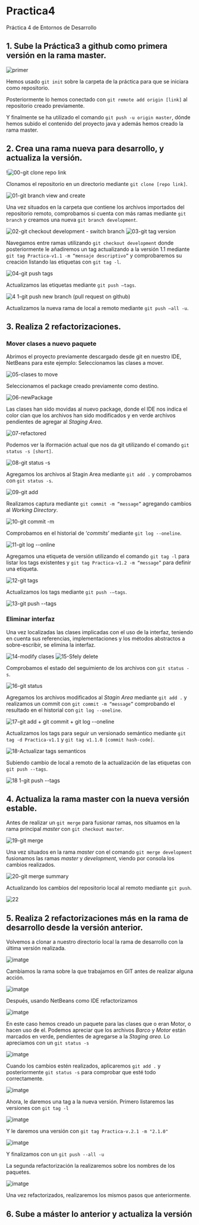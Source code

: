 # Practica4

Práctica 4 de Entornos de Desarrollo 

## 1. Sube la Práctica3 a github como primera versión en la rama master.

![primer](https://user-images.githubusercontent.com/95173613/157343854-e10bc4e4-ec97-4d57-b8df-58190e4b8802.png)

Hemos usado `git init` sobre la carpeta de la práctica para que se iniciara como repositorio.

Posteriormente lo hemos conectado con `git remote add origin [link]` al repositorio creado previamente. 

Y finalmente se ha utilizado el comando `git push -u origin master`, dónde hemos subido el contenido del proyecto java y además hemos creado la rama master.


## 2. Crea una rama nueva para desarrollo, y actualiza la versión.

!![00-git clone repo link](https://user-images.githubusercontent.com/77643882/158163542-120287a1-1ac1-49e3-9e73-9cac77862898.png)

Clonamos el repositorio en un directorio mediante `git clone [repo link]`.

![01-git branch view and create](https://user-images.githubusercontent.com/77643882/158163892-46ae095a-3cf8-485a-8846-6d73caf3dfdc.png)

Una vez situados en la carpeta que contiene los archivos importados del repositorio remoto,
comprobamos si cuenta con más ramas mediante `git branch` y creamos una nueva `git branch development`.

![02-git checkout development - switch branch](https://user-images.githubusercontent.com/77643882/158164201-c20c3e78-d6c3-426c-ad05-5bdb7335dd22.png)
![03-git tag version ](https://user-images.githubusercontent.com/77643882/158164473-28caad85-19fd-47e1-89ab-98c9a9317eb6.png)

Navegamos entre ramas utilizando `git checkout development` donde posteriormente le añadiremos un tag actualizando a la versión 1.1 mediante `git tag Practica-v1.1 -m “mensaje descriptivo”` y comprobaremos su creación listando las etiquetas con `git tag -l`.

![04-git push tags](https://user-images.githubusercontent.com/77643882/158164644-51922b9f-865f-4718-89c9-7ed356ab9152.png)

Actualizamos las etiquetas mediante `git push –tags`.

![4 1-git push new branch (pull request on github)](https://user-images.githubusercontent.com/77643882/158164861-07fc9954-a767-4908-9d07-678e37c64f0e.png)

Actualizamos la nueva rama de local a remoto mediante `git push –all -u`.

## 3. Realiza 2 refactorizaciones.

### Mover clases a nuevo paquete

Abrimos el proyecto previamente descargado desde git en nuestro IDE, NetBeans para este ejemplo:
Seleccionamos las clases a mover.

![05-clases to move](https://user-images.githubusercontent.com/77643882/158165232-995f2254-07f0-4d7a-ad31-fcc331859b11.png)

Seleccionamos el package creado previamente como destino.

![06-newPackage](https://user-images.githubusercontent.com/77643882/158165274-407d5741-8b14-4678-a756-9669e25214ff.png)

Las clases han sido movidas al nuevo package, donde el IDE nos indica el color cian que los archivos han sido modificados y en verde archivos pendientes de agregar al *Staging Area*.

![07-refactored](https://user-images.githubusercontent.com/77643882/158165330-1c52388d-71ee-439b-9f6d-6e8a2fd9a838.png)

Podemos ver la iformación actual que nos da git utilizando el comando `git status -s [short]`.

![08-git status -s](https://user-images.githubusercontent.com/77643882/158165407-60ea091e-185f-4a2c-994c-0df04c7ef9af.png)

Agregamos los archivos al Stagin Area mediante `git add .` y comprobamos con `git status -s`.

![09-git add ](https://user-images.githubusercontent.com/77643882/158165500-3af7f368-938d-4e71-8121-ae15604f1fb1.png)

Realizamos captura mediante `git commit -m “message”` agregando cambios al *Working Directory*.

![10-git commit -m](https://user-images.githubusercontent.com/77643882/158165917-90e273c6-bf93-4e21-88ac-14eb12798360.png)

Comprobamos en el historial de ‘*commits*’ mediante `git log --oneline`.

![11-git log --online](https://user-images.githubusercontent.com/77643882/158166039-459554a0-4b4c-4b8c-8a36-151a039d49fa.png)

Agregamos una etiqueta de versión utilizando el comando `git tag -l` para listar los tags existentes y `git tag Practica-v1.2 -m “message”` para definir una etiqueta.

![12-git tags](https://user-images.githubusercontent.com/77643882/158166135-289d568f-1f11-4ea6-861c-91c3f2ebedb2.png)

Actualizamos los tags mediante `git push -–tags`.

![13-git push --tags](https://user-images.githubusercontent.com/77643882/158166221-38313ea5-5558-4e81-9839-7ff03724b052.png)

### Eliminar interfaz

Una vez localizadas las clases implicadas con el uso de la interfaz, teniendo en cuenta sus referencias, implementaciones y los métodos abstractos a sobre-escribir, se elimina la interfaz.

![14-modify clases](https://user-images.githubusercontent.com/77643882/158166659-683c3827-1de9-4ef7-b6c4-3b32ce98993c.png)
![15-Sfely delete](https://user-images.githubusercontent.com/77643882/158166678-9c297466-f789-48b4-816f-6e77f46ed627.png)

Comprobamos el estado del seguimiento de los archivos con `git status -s`.

![16-git status](https://user-images.githubusercontent.com/77643882/158166889-48338955-c957-40f3-9976-ceb81aaf88d8.png)

Agregamos los archivos modificados al *Stagin Area* mediante `git add .` y realizamos un commit con `git commit -m “message”` comprobando el resultado en el historial con `git log --oneline`.

![17-git add  + git commit + git log --oneline](https://user-images.githubusercontent.com/77643882/158167047-a2c44ef0-6e01-470a-bb47-ce1a26a462bb.png)

Actualizamos los tags para seguir un versionado semántico mediante `git tag -d Practica-v1.1` y `git tag v1.1.0 [commit hash-code]`.

![18-Actualizar tags semanticos](https://user-images.githubusercontent.com/77643882/158167417-d5c8e97d-6706-4fb9-bd7c-3dd4b70cbbca.png)

Subiendo cambio de local a remoto de la actualización de las etiquetas con `git push --tags`.

![18 1-git push --tags](https://user-images.githubusercontent.com/77643882/158167489-3047a013-ec5b-4bb3-bb62-cd04b3f8f457.png)

## 4. Actualiza la rama master con la nueva versión estable.

Antes de realizar un `git merge` para fusionar ramas, nos situamos en la rama principal *master* con `git checkout master`.

![19-git merge](https://user-images.githubusercontent.com/77643882/158167835-8cac8f78-3a1e-4b72-8edf-50ac389c31cf.png)

Una vez situados en la rama *master* con el comando `git merge development` fusionamos las ramas *master* y *development*, viendo por consola los cambios realizados.

![20-git merge summary](https://user-images.githubusercontent.com/77643882/158167947-e7514c57-720b-49e5-8d5e-58e16cd38188.png)

Actualizando los cambios del repositorio local al remoto mediante `git push`.

![22](https://user-images.githubusercontent.com/77643882/158168402-1c9baed8-7d44-4a9d-a5b2-bda163c0ba22.png)

## 5. Realiza 2 refactorizaciones más en la rama de desarrollo desde la versión anterior.

Volvemos a clonar a nuestro directorio local la rama de desarrollo con la última versión realizada.

![imatge](https://user-images.githubusercontent.com/95173613/158573667-60cf15fd-f86b-4c03-8007-19ea446f0a90.png)

Cambiamos la rama sobre la que trabajamos en GIT antes de realizar alguna acción.

![imatge](https://user-images.githubusercontent.com/95173613/158575191-55e6b154-8f1b-48a2-8dc1-c68d08ca87bb.png)

Después, usando NetBeans como IDE refactorizamos

![imatge](https://user-images.githubusercontent.com/95173613/158574108-ff7f6d96-a64a-4bbc-afda-5d14e298ff72.png)

En este caso hemos creado un paquete para las clases que o eran Motor, o hacen uso de el. Podemos apreciar que los archivos *Barco* y *Motor* están marcados en verde, pendientes de agregarse a la *Staging area*. Lo apreciamos con un `git status -s`

![imatge](https://user-images.githubusercontent.com/95173613/158575812-9c985ded-3f84-4c61-8030-bd4572f7af5c.png)

Cuando los cambios estén realizados, aplicaremos `git add .` y posteriormente `git status -s` para comprobar que esté todo correctamente.

![imatge](https://user-images.githubusercontent.com/95173613/158576319-0145515a-e4ed-4961-8bb0-52699edce714.png)

Ahora, le daremos una tag a la nueva versión. Primero listaremos las versiones con `git tag -l`

![imatge](https://user-images.githubusercontent.com/95173613/158576600-66bda8db-efba-4519-886d-932b68b31d98.png)

Y le daremos una versión con `git tag Practica-v.2.1 -m "2.1.0"`

![imatge](https://user-images.githubusercontent.com/95173613/158576747-760e672a-218b-4c89-bade-478fc7b713ef.png)

Y finalizamos con un `git push --all -u`

La segunda refactorización la realizaremos sobre los nombres de los paquetes. 

![imatge](https://user-images.githubusercontent.com/95173613/158584178-cc03b7d5-a091-4000-99ba-0e5ad644355c.png)

Una vez refactorizados, realizaremos los mismos pasos que anteriormente.



## 6. Sube a máster lo anterior y actualiza la versión
